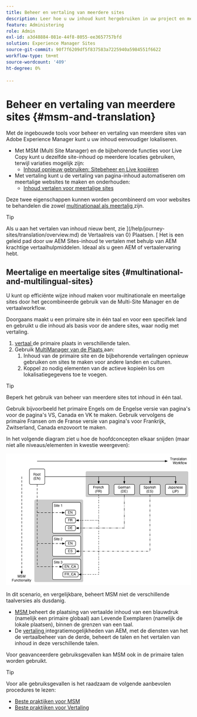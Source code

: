 ```yaml
---
title: Beheer en vertaling van meerdere sites
description: Leer hoe u uw inhoud kunt hergebruiken in uw project en meertalige websites in AEM kunt beheren.
feature: Administering
role: Admin
exl-id: a3d48884-081e-44f8-8055-ee3657757bfd
solution: Experience Manager Sites
source-git-commit: 90f7f6209df5f837583a7225940a5984551f6622
workflow-type: tm+mt
source-wordcount: '409'
ht-degree: 0%

---
```


# Beheer en vertaling van meerdere sites {#msm-and-translation}

Met de ingebouwde tools voor beheer en vertaling van meerdere sites van Adobe Experience Manager kunt u uw inhoud eenvoudiger lokaliseren.

* Met MSM (Multi Site Manager) en de bijbehorende functies voor Live Copy kunt u dezelfde site-inhoud op meerdere locaties gebruiken, terwijl variaties mogelijk zijn:
   * [Inhoud opnieuw gebruiken: Sitebeheer en Live kopiëren](msm/overview.md)
* Met vertaling kunt u de vertaling van pagina-inhoud automatiseren om meertalige websites te maken en onderhouden:
   * [Inhoud vertalen voor meertalige sites](translation/overview.md)

Deze twee eigenschappen kunnen worden gecombineerd om voor websites te behandelen die zowel [ multinationaal als meertalig ](#multinational-and-multilingual-sites) zijn.

>[!TIP]
>
>Als u aan het vertalen van inhoud nieuw bent, zie ](/help/journey-sites/translation/overview.md) de Vertaalreis van 0} Plaatsen. [ Het is een geleid pad door uw AEM Sites-inhoud te vertalen met behulp van AEM krachtige vertaalhulpmiddelen. Ideaal als u geen AEM of vertaalervaring hebt.

## Meertalige en meertalige sites {#multinational-and-multilingual-sites}

U kunt op efficiënte wijze inhoud maken voor multinationale en meertalige sites door het gecombineerde gebruik van de Multi-Site Manager en de vertaalworkflow.

Doorgaans maakt u een primaire site in één taal en voor een specifiek land en gebruikt u die inhoud als basis voor de andere sites, waar nodig met vertaling.

1. [ vertaal ](translation/overview.md) de primaire plaats in verschillende talen.
1. Gebruik [ MultiManager van de Plaats ](msm/overview.md) aan:
   1. Inhoud van de primaire site en de bijbehorende vertalingen opnieuw gebruiken om sites te maken voor andere landen en culturen.
   1. Koppel zo nodig elementen van de actieve kopieën los om lokalisatiegegevens toe te voegen.

>[!TIP]
>
>Beperk het gebruik van beheer van meerdere sites tot inhoud in één taal.
>
>Gebruik bijvoorbeeld het primaire Engels om de Engelse versie van pagina&#39;s voor de pagina&#39;s VS, Canada en VK te maken. Gebruik vervolgens de primaire Fransen om de Franse versie van pagina&#39;s voor Frankrijk, Zwitserland, Canada enzovoort te maken.

In het volgende diagram ziet u hoe de hoofdconcepten elkaar snijden (maar niet alle niveaus/elementen in kwestie weergeven):

![ Overzicht van de Lokalisatie ](assets/localization-overview.png)

In dit scenario, en vergelijkbare, beheert MSM niet de verschillende taalversies als dusdanig.

* [ MSM ](msm/overview.md) beheert de plaatsing van vertaalde inhoud van een blauwdruk (namelijk een primaire globaal) aan Levende Exemplaren (namelijk de lokale plaatsen), binnen de grenzen van een taal.
* De [ vertaling ](translation/overview.md) integratiemogelijkheden van AEM, met de diensten van het de vertaalbeheer van de derde, beheert de talen en het vertalen van inhoud in deze verschillende talen.

Voor geavanceerdere gebruiksgevallen kan MSM ook in de primaire talen worden gebruikt.

>[!TIP]
>
>Voor alle gebruiksgevallen is het raadzaam de volgende aanbevolen procedures te lezen:
>
>* [ Beste praktijken voor MSM ](msm/best-practices.md)
>* [ Beste praktijken voor Vertaling ](translation/best-practices.md)
